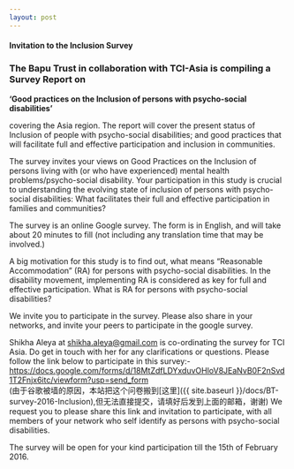 ```yaml
---
layout: post
---
```

#### Invitation to the Inclusion Survey

### The Bapu Trust in collaboration with TCI-Asia is compiling a Survey Report on

**‘Good practices on the Inclusion of persons with psycho-social disabilities’**

 covering the Asia region. The report will cover the present status of Inclusion of people with psycho-social disabilities; and  good practices that will facilitate full and effective participation and inclusion in communities.

The survey invites your views on Good Practices on the Inclusion of persons living with (or who have experienced) mental health problems/psycho-social disability. Your participation in this study is crucial to understanding the evolving state of inclusion of persons with psycho-social disabilities: What facilitates their full and effective participation in families and communities?

The survey is an online Google survey. The form is in English, and will take about 20 minutes to fill (not including any translation time that may be involved.)

A big motivation for this study is to find out, what means “Reasonable Accommodation” (RA) for persons with psycho-social disabilities. In the disability movement, implementing RA is considered as key for full and effective participation. What is RA for persons with psycho-social disabilities?

We invite you to participate in the survey. Please also share in your networks, and invite your peers to participate in the google survey.

Shikha Aleya at shikha.aleya@gmail.com is co-ordinating the survey for TCI Asia. Do get in touch with her for any clarifications or questions.
Please follow the link below to participate in this survey:-
https://docs.google.com/forms/d/18MtZdfLDYxduvOHloV8JEaNvB0F2nSvd1T2Fnjx6itc/viewform?usp=send_form  
(由于谷歌被墙的原因，本站把这个问卷搬到[这里]({{ site.baseurl }}/docs/BT-survey-2016-Inclusion),但无法直接提交，请填好后发到上面的邮箱，谢谢)
We request you to please share this link and invitation to participate, with all members of your network who self identify as persons with psycho-social disabilities.

The survey will be open for your kind participation till the 15th of February 2016.
